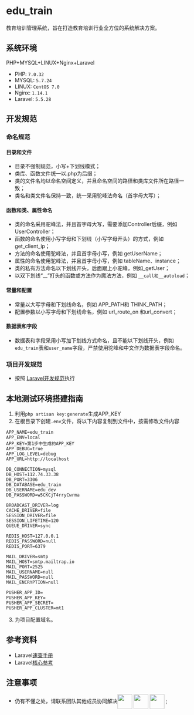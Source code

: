 # edu_train
教育培训管理系统，旨在打造教育培训行业全方位的系统解决方案。

## 系统环境
PHP+MYSQL+LINUX+Nginx+Laravel
- PHP: `7.0.32`
- MYSQL: `5.7.24`
- LINUX: `CentOS 7.0`
- Nginx: `1.14.1`
- Laravel: `5.5.28`
## 开发规范

### 命名规范

#### 目录和文件
- 目录不强制规范，小写+下划线模式；
- 类库、函数文件统一以.php为后缀；
- 类的文件名均以命名空间定义，并且命名空间的路径和类库文件所在路径一致；
- 类名和类文件名保持一致，统一采用驼峰法命名（首字母大写）；

#### 函数和类、属性命名
- 类的命名采用驼峰法，并且首字母大写，需要添加Controller后缀，例如UserController；
- 函数的命名使用小写字母和下划线（小写字母开头）的方式，例如 get_client_ip；
- 方法的命名使用驼峰法，并且首字母小写，例如 getUserName；
- 属性的命名使用驼峰法，并且首字母小写，例如 tableName、instance；
- 类的私有方法命名以下划线开头，后面跟上小驼峰，例如_getUser；
- 以双下划线“__”打头的函数或方法作为魔法方法，例如 `__call和__autoload`；

#### 常量和配置
- 常量以大写字母和下划线命名，例如 APP_PATH和 THINK_PATH；
- 配置参数以小写字母和下划线命名，例如 url_route_on 和url_convert；

#### 数据表和字段
- 数据表和字段采用小写加下划线方式命名，且不能以下划线开头，例如`edu_train`表和`user_name`字段，严禁使用驼峰和中文作为数据表字段命名。

### 项目开发规范
- 按照 [Laravel开发规范](https://learnku.com/docs/laravel-specification/5.5)执行

## 本地测试环境搭建指南

1. 利用`php artisan key:generate`生成APP_KEY
2. 在根目录下创建`.env`文件，将以下内容复制到文件中，按需修改文件内容
```env
APP_NAME=edu_train
APP_ENV=local
APP_KEY=第1步中生成的APP_KEY
APP_DEBUG=true
APP_LOG_LEVEL=debug
APP_URL=http://localhost

DB_CONNECTION=mysql
DB_HOST=112.74.33.38
DB_PORT=3306
DB_DATABASE=edu_train
DB_USERNAME=edu_dev
DB_PASSWORD=w5CKCjT4rryCwrma

BROADCAST_DRIVER=log
CACHE_DRIVER=file
SESSION_DRIVER=file
SESSION_LIFETIME=120
QUEUE_DRIVER=sync

REDIS_HOST=127.0.0.1
REDIS_PASSWORD=null
REDIS_PORT=6379

MAIL_DRIVER=smtp
MAIL_HOST=smtp.mailtrap.io
MAIL_PORT=2525
MAIL_USERNAME=null
MAIL_PASSWORD=null
MAIL_ENCRYPTION=null

PUSHER_APP_ID=
PUSHER_APP_KEY=
PUSHER_APP_SECRET=
PUSHER_APP_CLUSTER=mt1
```

3. 为项目配置域名。

## 参考资料
- Laravel[速查手册](https://learnku.com/docs/laravel-cheatsheet/5.8) 
- Laravel[核心参考](https://learnku.com/docs/laravel-core-concept/5.5)

## 注意事项
- 仍有不懂之处，请联系团队其他成员协同解决[<img src="https://avatars3.githubusercontent.com/u/38577038?s=80&v=4" width="40" hegiht="40" align=center />](https://github.com/orgs/p-in/people/a18138872837)
[<img src="https://avatars1.githubusercontent.com/u/38389885?s=80&v=4" width="40" hegiht="40" align=center />](https://github.com/orgs/p-in/people/yiyiyihao)
[<img src="https://avatars1.githubusercontent.com/u/12380157?s=80&v=4" width="40" hegiht="40" align=center />](/orgs/p-in/people/xngxiong)
;